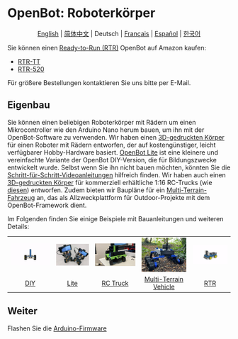 # OpenBot: Roboterkörper

<p align="center">
  <a href="README.md">English</a> |
  <a href="README.zh-CN.md">简体中文</a> |
  <span>Deutsch</span> |
  <a href="README.fr-FR.md">Français</a> |
  <a href="README.es-ES.md">Español</a> |
  <a href="README.ko-KR.md">한국어</a>
</p>

Sie können einen [Ready-to-Run (RTR)](rtr) OpenBot auf Amazon kaufen:
- [RTR-TT](https://buy.openbot.org/rtr-tt)
- [RTR-520](https://buy.openbot.org/rtr-520)

Für größere Bestellungen kontaktieren Sie uns bitte per E-Mail.

## Eigenbau

Sie können einen beliebigen Roboterkörper mit Rädern um einen Mikrocontroller wie den Arduino Nano herum bauen, um ihn mit der OpenBot-Software zu verwenden. Wir haben einen [3D-gedruckten Körper](diy) für einen Roboter mit Rädern entworfen, der auf kostengünstiger, leicht verfügbarer Hobby-Hardware basiert. [OpenBot Lite](lite) ist eine kleinere und vereinfachte Variante der OpenBot DIY-Version, die für Bildungszwecke entwickelt wurde. Selbst wenn Sie ihn nicht bauen möchten, könnten Sie die [Schritt-für-Schritt-Videoanleitungen](lite/#step-by-step-video-guides) hilfreich finden. Wir haben auch einen [3D-gedruckten Körper](rc_truck) für kommerziell erhältliche 1:16 RC-Trucks (wie [diesen](https://www.amazon.de/dp/B00M3J7DJW)) entworfen. Zudem bieten wir Baupläne für ein [Multi-Terrain-Fahrzeug](mtv) an, das als Allzweckplattform für Outdoor-Projekte mit dem OpenBot-Framework dient.

Im Folgenden finden Sie einige Beispiele mit Bauanleitungen und weiteren Details:

<table style="width:100%;border:none;text-align:center">
  <tr>
  <td>  <a href="diy">
    <img  alt="DIY" src="../docs/images/assembly.gif" />
  </a>
  </td>
  <td>
  <a href="lite">
    <img alt="Lite" src="../docs/images/openbot_lite.jpg" />
  </a>
  </td>
  <td>
  <a href="rc_truck">
    <img  alt="RC Truck" src="../docs/images/add_covers_2.JPG" />
  </a>
  </td>
  <td>
  <a href="mtv">
    <img alt="Multi-Terrain Vehicle" src="../docs/images/MTV/MTV.jpg" />
  </a>
  </td>
  <td>
  <a href="rtr">
    <img alt="RTR" src="../docs/images/rtr_tt_assembly.gif" />
  </a>
  </td>
  </tr>
  <tr>
    <td><a href="diy"> DIY </a></td>
    <td><a href="lite"> Lite </a></td>
    <td><a href="rc_truck"> RC Truck </a></td>
    <td><a href="mtv"> Multi-Terrain Vehicle </a></td>
    <td><a href="rtr"> RTR </a></td>
  </tr>
</table>

## Weiter

Flashen Sie die [Arduino-Firmware](../firmware/README.md)
